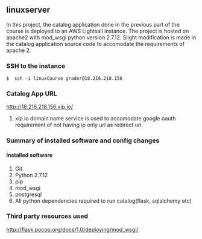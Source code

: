 ## linuxserver
In this project, the catalog application done in the previous part of the course is deployed to an AWS Lightsail instance.
The project is hosted on apache2 with mod_wsgi python version 2.7.12. Slight modification is made in the catalog application source code to accomodate the requirements of apache 2.

### SSH to the instance
```
$  ssh -i linuxCourse grader@18.216.218.156
```

### Catalog App URL
http://18.216.218.156.xip.io/

1. xip.io domain name service is used to accomodate google oauth requirement of not having ip only url as redirect url.

### Summary of installed software and config changes
#### Installed software
1. Git
2. Python 2.7.12
3. pip
4. mod_wsgi
5. postgresql
6. All python dependencies required to run catalog(flask, sqlalchemy etc)

### Third party resources used
http://flask.pocoo.org/docs/1.0/deploying/mod_wsgi/
